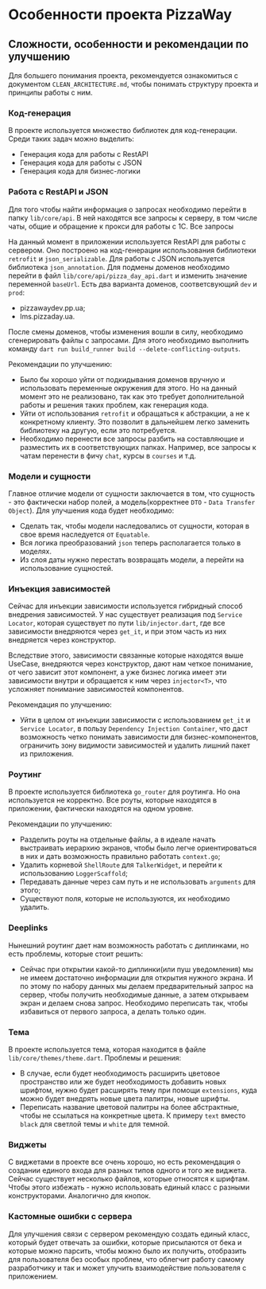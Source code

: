 # Особенности проекта PizzaWay

## Сложности, особенности и рекомендации по улучшению

Для большего понимания проекта, рекомендуется ознакомиться с документом `CLEAN_ARCHITECTURE.md`, чтобы понимать
структуру проекта и принципы работы с ним.

### Код-генерация

В проекте используется множество библиотек для код-генерации. Среди таких задач можно выделить:

- Генерация кода для работы с RestAPI
- Генерация кода для работы с JSON
- Генерация кода для бизнес-логики

### Работа с RestAPI и JSON

Для того чтобы найти информация о запросах необходимо перейти в папку `lib/core/api`. В ней находятся все запросы к
серверу, в том числе чаты, общие и обращение к прокси для работы с 1C. Все запросы

На данный момент в приложении используется RestAPI для работы с сервером. Оно построено на код-генерации использования
библиотеки `retrofit` и `json_serializable`. Для работы с JSON используется библиотека `json_annotation`. Для подмены
доменов необходимо перейти в файл `lib/core/api/pizza_day_api.dart` и изменить значение переменной `baseUrl`. Есть два
варианта доменов, соответсвующий `dev` и `prod`:

- pizzawaydev.pp.ua;
- lms.pizzaday.ua.

После смены доменов, чтобы изменения вошли в силу, необходимо сгенерировать файлы с запросами. Для этого необходимо
выполнить команду `dart run build_runner build --delete-conflicting-outputs`.

Рекомендации по улучшению:

- Было бы хорошо уйти от подкидывания доменов вручную и использовать переменные окружения для этого. Но на данный момент
  это не реализовано, так как это требует дополнительной работы и решения таких проблем, как генерация кода.
- Уйти от использования `retrofit` и обращаться к абстракции, а не к конкретному клиенту. Это позволит в дальнейшем
  легко заменить библиотеку на другую, если это потребуется.
- Необходимо перенести все запросы разбить на составляющие и разместить их в соответствующих папках. Например, все
  запросы к чатам перенести в фичу `chat`, курсы в `courses` и т.д.

### Модели и сущности

Главное отличие модели от сущности заключается в том, что сущность - это фактически набор полей, а модель(корректнее
`DTO` - `Data Transfer Object`). Для улучшения кода будет необходимо:

- Сделать так, чтобы модели наследовались от сущности, которая в свое время наследуется от `Equatable`.
- Вся логика преобразований `json` теперь располагается только в моделях.
- Из слоя даты нужно перестать возвращать модели, а перейти на использование сущностей.

### Инъекция зависимостей

Сейчас для инъекции зависимости используется гибридный способ внедрения зависимостей. У нас существует реализация под
`Service Locator`, которая существует по пути `lib/injector.dart`, где все зависимости внедряются через `get_it`, и при
этом часть из них внедряется через конструктор.

Вследствие этого, зависимости связанные которые находятся выше UseCase, внедряются через конструктор, дают нам четкое
понимание, от чего зависит этот компонент, а уже бизнес логика имеет эти зависимости внутри и обращается к ним через
`injector<T>`, что усложняет понимание зависимостей компонентов.

Рекомендация по улучшению:

- Уйти в целом от инъекции зависимости с использованием `get_it` и `Service Locator`, в пользу
  `Dependency Injection Container`, что даст возможность четко понимать зависимости для бизнес-компонентов, ограничить
  зону видимости зависимостей и удалить лишний пакет из приложения.

### Роутинг

В проекте используется библиотека `go_router` для роутинга. Но она используется не корректно. Все роуты, которые
находятся в приложении, фактически находятся на одном уровне.

Рекомендации по улучшению:

- Разделить роуты на отдельные файлы, а в идеале начать выстраивать иерархию экранов, чтобы было легче ориентироваться в
  них и дать возможность правильно работать `context.go`;
- Удалить корневой `ShellRoute` для `TalkerWidget`, и перейти к использованию `LoggerScaffold`;
- Передавать данные через сам путь и не использовать `arguments` для этого;
- Существуют поля, которые не используются, их необходимо удалить.

### Deeplinks

Нынешний роутинг дает нам возможность работать с диплинками, но есть проблемы, которые стоит решить:

- Сейчас при открытии какой-то диплинки(или пуш уведомления) мы не имеем достаточно информации для открытия нужного
  экрана. И по этому по набору данных мы делаем предварительный запрос на сервер, чтобы получить необходимые данные, а
  затем открываем экран и делаем снова запрос. Необходимо переписать так, чтобы избавиться от первого запроса, а делать
  только один.

### Тема

В проекте используется тема, которая находится в файле `lib/core/themes/theme.dart`. Проблемы и решения:

- В случае, если будет необходимость расширить цветовое пространство или же будет необходимость добавить новых шрифтом,
  нужно будет расширять тему при помощи `extensions`, куда можно будет внедрять новые цвета палитры, новые шрифты.
- Переписать название цветовой палитры на более абстрактные, чтобы не ссылаться на конкретные цвета. К примеру `text`
  вместо `black` для светлой темы и `white` для темной.

### Виджеты

С виджетами в проекте все очень хорошо, но есть рекомендация о создании единого входа для разных типов одного и того же
виджета. Сейчас существует несколько файлов, которые относятся к шрифтам. Чтобы этого избежать - нужно использовать
единый класс с разными конструкторами. Аналогично для кнопок.

### Кастомные ошибки с сервера

Для улучшения связи с сервером рекомендую создать единый класс, который будет отвечать за ошибки, которые присылаются от
бека и которые можно парсить, чтобы можно было их получить, отобразить для пользователя без особых проблем, что облегчит
работу самому разработчику и так и может улучить взаимодействие пользователя с приложением. 
